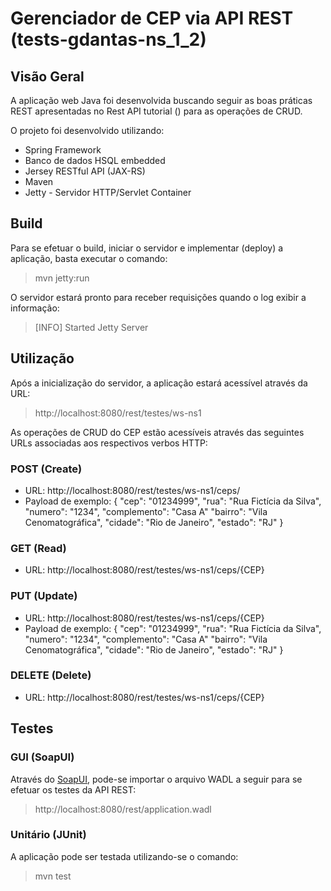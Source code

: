 # Gerenciador de CEP via API REST (tests-gdantas-ns_1_2)
## Visão Geral
A aplicação web Java foi desenvolvida buscando seguir as boas práticas REST apresentadas no Rest API tutorial () para as operações de CRUD.

O projeto foi desenvolvido utilizando:
* Spring Framework
* Banco de dados HSQL embedded
* Jersey RESTful API (JAX-RS)
* Maven 
* Jetty - Servidor HTTP/Servlet Container

## Build
Para se efetuar o build, iniciar o servidor e implementar (deploy) a aplicação, basta executar o comando:

> mvn jetty:run

O servidor estará pronto para receber requisições quando o log exibir a informação:

> [INFO] Started Jetty Server

## Utilização

Após a inicialização do servidor, a aplicação estará acessível através da URL:
> http://localhost:8080/rest/testes/ws-ns1

As operações de CRUD do CEP estão acessíveis através das seguintes URLs associadas aos respectivos verbos HTTP:

### POST (Create)
* URL: http://localhost:8080/rest/testes/ws-ns1/ceps/
* Payload de exemplo: 
    {
      "cep": "01234999",
      "rua": "Rua Fictícia da Silva",
      "numero": "1234",
      "complemento": "Casa A"
      "bairro": "Vila Cenomatográfica",
      "cidade": "Rio de Janeiro",
      "estado": "RJ"
    }

### GET (Read)
* URL: http://localhost:8080/rest/testes/ws-ns1/ceps/{CEP}

### PUT (Update)
* URL: http://localhost:8080/rest/testes/ws-ns1/ceps/{CEP}
* Payload de exemplo: 
    {
      "cep": "01234999",
      "rua": "Rua Fictícia da Silva",
      "numero": "1234",
      "complemento": "Casa A"
      "bairro": "Vila Cenomatográfica",
      "cidade": "Rio de Janeiro",
      "estado": "RJ"
    }

### DELETE (Delete)
* URL: http://localhost:8080/rest/testes/ws-ns1/ceps/{CEP}

## Testes
### GUI (SoapUI)
Através do [SoapUI](http://www.soapui.org/downloads/soapui/open-source.html), pode-se importar o arquivo WADL a seguir para se efetuar os testes da API REST:
> http://localhost:8080/rest/application.wadl

### Unitário (JUnit)
A aplicação pode ser testada utilizando-se o comando:
> mvn test
